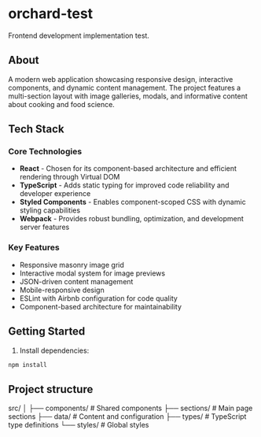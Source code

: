 # orchard-test
Frontend development implementation test.

## About
A modern web application showcasing responsive design, interactive components, and dynamic content management. The project features a multi-section layout with image galleries, modals, and informative content about cooking and food science.

## Tech Stack

### Core Technologies
- **React** - Chosen for its component-based architecture and efficient rendering through Virtual DOM
- **TypeScript** - Adds static typing for improved code reliability and developer experience
- **Styled Components** - Enables component-scoped CSS with dynamic styling capabilities
- **Webpack** - Provides robust bundling, optimization, and development server features

### Key Features
- Responsive masonry image grid
- Interactive modal system for image previews
- JSON-driven content management
- Mobile-responsive design
- ESLint with Airbnb configuration for code quality
- Component-based architecture for maintainability

## Getting Started

1. Install dependencies:
```bash
npm install
```

## Project structure
src/
│
├── components/    # Shared components
├── sections/      # Main page sections
├── data/          # Content and configuration
├── types/         # TypeScript type definitions
└── styles/        # Global styles